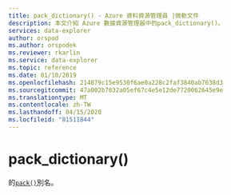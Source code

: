 ```yaml
---
title: pack_dictionary() - Azure 資料資源管理員 |微軟文件
description: 本文介紹 Azure 數據資源管理器中的pack_dictionary()。
services: data-explorer
author: orspod
ms.author: orspodek
ms.reviewer: rkarlin
ms.service: data-explorer
ms.topic: reference
ms.date: 01/10/2019
ms.openlocfilehash: 214879c15e9530f6ae0a228c2faf3840ab7638d3
ms.sourcegitcommit: 47a002b7032a05ef67c4e5e12de7720062645e9e
ms.translationtype: MT
ms.contentlocale: zh-TW
ms.lasthandoff: 04/15/2020
ms.locfileid: "81511844"
---
```

# <a name="pack_dictionary"></a>pack_dictionary()

的[`pack()`](packfunction.md)別名。
